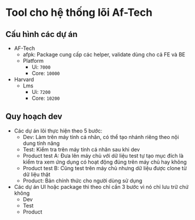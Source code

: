 # Tool cho hệ thống lõi Af-Tech

## Cấu hình các dự án
- AF-Tech
  - afpk: Package cung cấp các helper, validate dùng cho cả FE và BE
  - Platform
    - Ui: `7000`
    - Core: `10000`
- Harvard
  - Lms
    - Ui: `7200`
    - Core: `10200`

## Quy hoạch dev
- Các dự án lõi thực hiện theo 5 bước:
  - Dev: Làm trên máy tính cá nhân, có thể tạo nhánh riêng theo nội dung tính năng
  - Test: Kiểm tra trên máy tính cá nhân sau khi dev
  - Product test A: Đưa lên máy chủ với dữ liệu test tự tạo mục đích là kiểm tra xem ứng dụng có hoạt động đúng trên máy chủ hay không
  - Product test B: Cũng test trên máy chủ nhưng dữ liệu được clone từ dữ liệu thật
  - Product: Bản chính thức cho người dùng sử dụng
- Các dự án UI hoặc package thì theo chỉ cần 3 bước vì nó chỉ lưu trữ chứ không 
  - Dev
  - Test
  - Product
